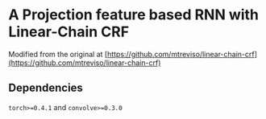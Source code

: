 # A Projection feature based RNN with Linear-Chain CRF
Modified from the original at [https://github.com/mtreviso/linear-chain-crf](https://github.com/mtreviso/linear-chain-crf)

## Dependencies
`torch>=0.4.1` and `convolve>=0.3.0`
